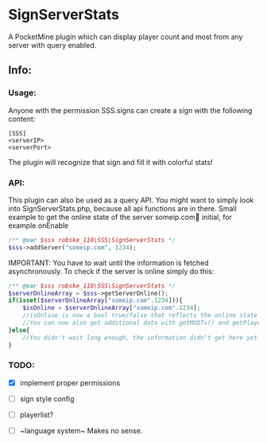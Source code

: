 # SignServerStats
A PocketMine plugin which can display player count and most from any server with query enabled.

## Info:
### Usage:
Anyone with the permission SSS.signs can create a sign with the following content:
```
[SSS]
<serverIP>
<serverPort>
```

The plugin will recognize that sign and fill it with colorful stats!

### API:
This plugin can also be used as a query API. You might want to simply look into SignServerStats.php, because all api functions are in there.
Small example to get the online state of the server someip.com:1234:
initial, for example onEnable
```php
/** @var $sss robske_110\SSS\SignServerStats */
$sss->addServer("someip.com", 1234);
```
IMPORTANT: You have to wait until the information is fetched asynchronously.
To check if the server is online simply do this:
```php
/** @var $sss robske_110\SSS\SignServerStats */
$serverOnlineArray = $sss->getServerOnline();
if(isset($serverOnlineArray["someip.com".1234])){
    $isOnline = $serverOnlineArray["someip.com".1234];
    //isOnline is now a bool true/false that reflects the online state of the server (if the server is online and this says false, query probably isn't enabled)
    //You can now also get additional data with getMODTs() and getPlayerData() in the same way.
}else{
    //You didn't wait long enough, the information didn't get here yet...
}
```

### TODO:

- [x] implement proper permissions

- [ ] sign style config

- [ ] playerlist?

- [ ] ~language system~ Makes no sense.
